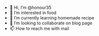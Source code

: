 - 👋 Hi, I’m @honour35
- 👀 I’m interested in food
- 🌱 I’m currently learning homemade recipe
- 💞️ I’m looking to collaborate on blog page
- 📫 How to reach me with mail

<!---
honour35/honour35 is a ✨ special ✨ repository because its `README.md` (this file) appears on your GitHub profile.
You can click the Preview link to take a look at your changes.
--->
